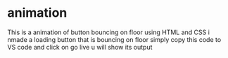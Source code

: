 # animation
This is a animation of button bouncing on floor
using HTML and CSS i nmade a loading button that is bouncing on floor
simply copy this code to VS code and click on go live u will show its output
